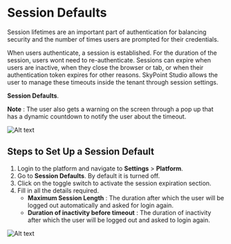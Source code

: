 # Session Defaults

Session lifetimes are an important part of authentication for balancing security and the number of times users are prompted for their credentials.

When users authenticate, a session is established. For the duration of the session, users wont need to re-authenticate. Sessions can expire when users are inactive, when they close the browser or tab, or when their authentication token expires for other reasons. SkyPoint Studio allows the user to manage these timeouts inside the tenant through session settings.

**Session Defaults**.

**Note** : The user also gets a warning on the screen through a pop up that has a dynamic countdown to notify the user about the timeout.

![Alt text](https://github.com/skypointcloud/platform/blob/master/docs/doc_snippets/TimeoutSession.PNG?raw=true)

## Steps to Set Up a Session Default

1. Login to the platform and navigate to **Settings** > **Platform**.
2. Go to **Session Defaults**. By default it is turned off.
3. Click on the toggle switch to activate the session expiration section.
4. Fill in all the details required.
    - **Maximum Session Length** : The duration after which the user will be logged out automatically and asked for login again.
    - **Duration of inactivity before timeout** : The duration of inactivity after which the user will be logged out and asked to login again.

![Alt text](https://github.com/skypointcloud/platform/blob/master/docs/doc_snippets/PlatformSessionSettings.png?raw=true)
